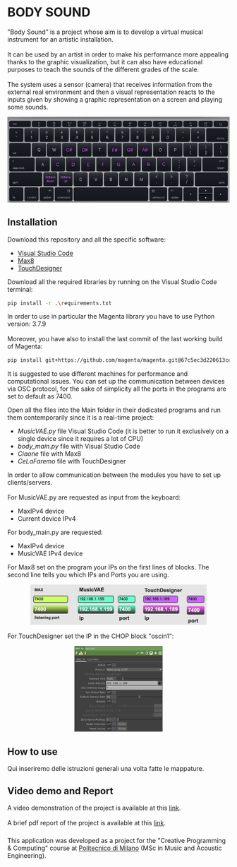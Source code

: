 # BODY SOUND
”Body Sound” is a project whose aim is to develop a virtual musical instrument for an artistic installation.<br/><br/>
It can be used by an artist in order to make his performance more appealing thanks to the graphic visualization, but it can also have educational purposes to teach the sounds of the different grades of the scale.<br/><br/>
The system uses a sensor (camera) that receives information from the external real environment and then a visual representation reacts to the inputs given by showing a graphic representation on a screen and playing some sounds.

<p align="center">
<img src="img/Keyboard.jpeg" alt="keyboard" width="1200"/>
</p>

## Installation
Download this repository and all the specific software:
* [Visual Studio Code](https://code.visualstudio.com/)
* [Max8](https://cycling74.com/downloads)
* [TouchDesigner](https://derivative.ca/UserGuide/Install_TouchDesigner)

Download all the required libraries by running on the Visual Studio Code terminal:
```bash
pip install -r .\requirements.txt
```

In order to use in particular the Magenta library you have to use Python version: 3.7.9<br></br>
Moreover, you have also to install the last commit of the last working build of Magenta:
```bash
pip install git+https://github.com/magenta/magenta.git@67c5ec3d220613ceea3e234a2917030da2a5fa85
```
It is suggested to use different machines for performance and computational issues.
You can set up the communication between devices via OSC protocol, for the sake of simplicity all the ports in the programs are set to default as 7400.

Open all the files into the Main folder in their dedicated programs and run them contemporarily since it is a real-time project:
* *MusicVAE.py* file Visual Studio Code (it is better to run it exclusively on a single device since it requires a lot of CPU)
* *body_main.py* file with Visual Studio Code
* *Ciaone* file with Max8
* *CeLaFaremo* file with TouchDesigner

In order to allow communication between the modules you have to set up clients/servers.<br></br>
For MusicVAE.py are requested as input from the keyboard:
* MaxIPv4 device
* Current device IPv4
  
For body_main.py are requested: 
* MaxIPv4 device
* MusicVAE IPv4 device
  
For Max8 set on the program your IPs on the first lines of blocks. The second line tells you which IPs and Ports you are using.
<p align="center">
<img src="img/Max8IPs.jpg" alt="keyboard" width="400"/>
</p>

For TouchDesigner set the IP in the CHOP block "oscin1":
<p align="center">
<img src="img/TouchdesignerSETUP.jpg" alt="touchdesigner" width="200"/>
</p>

## How to use
Qui inseriremo delle istruzioni generali una volta fatte le mappature.

## Video demo and Report

A video demonstration of the project is available at this [link](https://www.youtube.com/).<br></br>
A brief pdf report of the project is available at this [link](https://github.com/rickykubler/CPAC_Group_7/blob/main/CPAC_ProjectReport.pdf).

###
This application was developed as a project for the "Creative Programming & Computing" course at [Politecnico di Milano](https://www.polimi.it) (MSc in Music and Acoustic Engineering).
